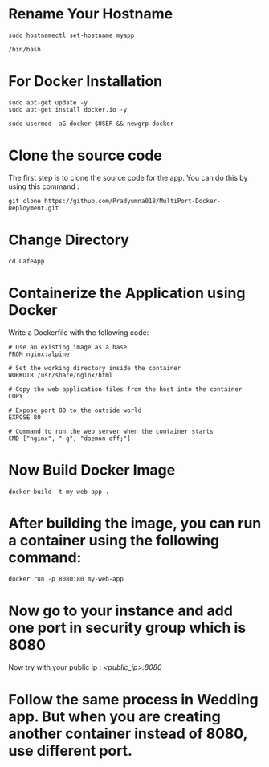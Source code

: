 # Rename Your Hostname 
```
sudo hostnamectl set-hostname myapp

/bin/bash
```

# For Docker Installation
```
sudo apt-get update -y
sudo apt-get install docker.io -y
```
```
sudo usermod -aG docker $USER && newgrp docker
```

# Clone the source code

The first step is to clone the source code for the app. You can do this by using this command :
```
git clone https://github.com/Pradyumna018/MultiPort-Docker-Deployment.git
```
# Change Directory
```
cd CafeApp
```
# Containerize the Application using Docker

Write a Dockerfile with the following code:
```
# Use an existing image as a base
FROM nginx:alpine

# Set the working directory inside the container
WORKDIR /usr/share/nginx/html

# Copy the web application files from the host into the container
COPY . .

# Expose port 80 to the outside world
EXPOSE 80

# Command to run the web server when the container starts
CMD ["nginx", "-g", "daemon off;"]

```

# Now Build Docker Image
```
docker build -t my-web-app .
```

# After building the image, you can run a container using the following command:
```
docker run -p 8080:80 my-web-app
```
# Now go to your instance and add one port in security group  which is 8080
Now try with your public ip : *<public_ip>:8080*

# Follow the same process in Wedding app. But when you are creating another container instead of 8080, use different port.


